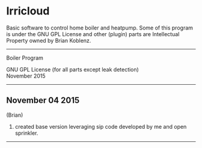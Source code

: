Irricloud
====

Basic software to control home boiler and heatpump.
Some of this program is under the GNU GPL License and other (plugin) parts are Intellectual Property owned by Brian Koblenz.

-----------------------------------------------------------------
Boiler Program<br/>

GNU GPL License (for all parts except leak detection)<br/>
November 2015

***********
November 04 2015
----------
(Brian)  
1. created base version leveraging sip code developed by me and open sprinkler.  

******************************************************

